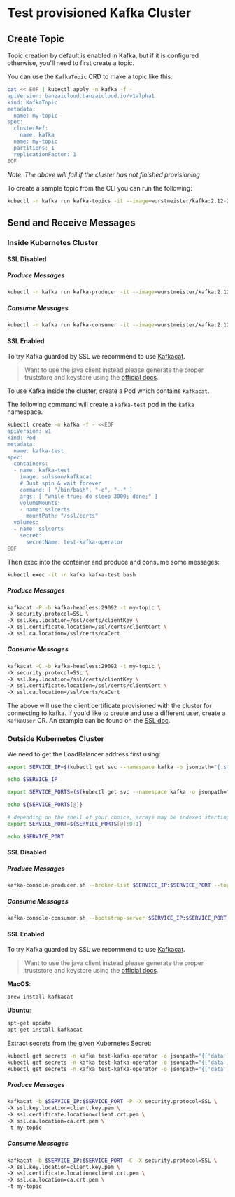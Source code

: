 # Test provisioned Kafka Cluster


## Create Topic

Topic creation by default is enabled in Kafka, but if it is configured otherwise, you'll need to first create a topic.

You can use the `KafkaTopic` CRD to make a topic like this:

```bash
cat << EOF | kubectl apply -n kafka -f -
apiVersion: banzaicloud.banzaicloud.io/v1alpha1
kind: KafkaTopic
metadata:
  name: my-topic
spec:
  clusterRef:
    name: kafka
  name: my-topic
  partitions: 1
  replicationFactor: 1
EOF
```

*Note: The above will fail if the cluster has not finished provisioning*

To create a sample topic from the CLI you can run the following:

```bash
kubectl -n kafka run kafka-topics -it --image=wurstmeister/kafka:2.12-2.1.0 --rm=true --restart=Never -- /opt/kafka/bin/kafka-topics.sh --zookeeper example-zookeepercluster-client.zookeeper:2181 --topic my-topic --create --partitions 1 --replication-factor 1
```

## Send and Receive Messages

### Inside Kubernetes Cluster

#### SSL Disabled

##### Produce Messages

```bash
kubectl -n kafka run kafka-producer -it --image=wurstmeister/kafka:2.12-2.1.0 --rm=true --restart=Never -- /opt/kafka/bin/kafka-console-producer.sh --broker-list kafka-headless:29092 --topic my-topic
```

##### Consume Messages

```bash
kubectl -n kafka run kafka-consumer -it --image=wurstmeister/kafka:2.12-2.1.0 --rm=true --restart=Never -- /opt/kafka/bin/kafka-console-consumer.sh --bootstrap-server kafka-headless:29092 --topic my-topic --from-beginning
```

#### SSL Enabled

To try Kafka guarded by SSL we recommend to use [Kafkacat](https://github.com/edenhill/kafkacat).

> Want to use the java client instead please generate the proper truststore and keystore using the [official docs](https://kafka.apache.org/documentation/#security_ssl).

To use Kafka inside the cluster, create a Pod which contains `Kafkacat`.

The following command will create a `kafka-test` pod in the `kafka` namespace.

```bash
kubectl create -n kafka -f - <<EOF
apiVersion: v1
kind: Pod
metadata:
  name: kafka-test
spec:
  containers:
  - name: kafka-test
    image: solsson/kafkacat
    # Just spin & wait forever
    command: [ "/bin/bash", "-c", "--" ]
    args: [ "while true; do sleep 3000; done;" ]
    volumeMounts:
    - name: sslcerts
      mountPath: "/ssl/certs"
  volumes:
  - name: sslcerts
    secret:
      secretName: test-kafka-operator
EOF
```

Then exec into the container and produce and consume some messages:

```bash
kubectl exec -it -n kafka kafka-test bash
```

##### Produce Messages

```bash
kafkacat -P -b kafka-headless:29092 -t my-topic \
-X security.protocol=SSL \
-X ssl.key.location=/ssl/certs/clientKey \
-X ssl.certificate.location=/ssl/certs/clientCert \
-X ssl.ca.location=/ssl/certs/caCert
```

##### Consume Messages

```bash
kafkacat -C -b kafka-headless:29092 -t my-topic \
-X security.protocol=SSL \
-X ssl.key.location=/ssl/certs/clientKey \
-X ssl.certificate.location=/ssl/certs/clientCert \
-X ssl.ca.location=/ssl/certs/caCert

```

The above will use the client certificate provisioned with the cluster for connecting to kafka.
If you'd like to create and use a different user, create a `KafkaUser` CR. An example can be found on the [SSL doc](docs/ssl.md).

### Outside Kubernetes Cluster

We need to get the LoadBalancer address first using:

```bash
export SERVICE_IP=$(kubectl get svc --namespace kafka -o jsonpath="{.status.loadBalancer.ingress[0].ip}" envoy-loadbalancer)

echo $SERVICE_IP

export SERVICE_PORTS=($(kubectl get svc --namespace kafka -o jsonpath="{.spec.ports[*].port}" envoy-loadbalancer))

echo ${SERVICE_PORTS[@]}

# depending on the shell of your choice, arrays may be indexed starting from 0 or 1
export SERVICE_PORT=${SERVICE_PORTS[@]:0:1}

echo $SERVICE_PORT
```

#### SSL Disabled

##### Produce Messages

```bash
kafka-console-producer.sh --broker-list $SERVICE_IP:$SERVICE_PORT --topic my-topic
```

##### Consume Messages

```bash
kafka-console-consumer.sh --bootstrap-server $SERVICE_IP:$SERVICE_PORT --topic my-topic --from-beginning
```

#### SSL Enabled

To try Kafka guarded by SSL we recommend to use [Kafkacat](https://github.com/edenhill/kafkacat).

> Want to use the java client instead please generate the proper truststore and keystore using the [official docs](https://kafka.apache.org/documentation/#security_ssl).

__MacOS__:

```bash
brew install kafkacat
```

__Ubuntu__:

```bash
apt-get update
apt-get install kafkacat
```

Extract secrets from the given Kubernetes Secret:

```bash
kubectl get secrets -n kafka test-kafka-operator -o jsonpath="{['data']['\clientCert']}" | base64 -D > client.crt.pem
kubectl get secrets -n kafka test-kafka-operator -o jsonpath="{['data']['\clientKey']}" | base64 -D > client.key.pem
kubectl get secrets -n kafka test-kafka-operator -o jsonpath="{['data']['\caCert']}" | base64 -D > ca.crt.pem

```


##### Produce Messages

```bash
kafkacat -b $SERVICE_IP:$SERVICE_PORT -P -X security.protocol=SSL \
-X ssl.key.location=client.key.pem \
-X ssl.certificate.location=client.crt.pem \
-X ssl.ca.location=ca.crt.pem \
-t my-topic
```

##### Consume Messages

```bash
kafkacat -b $SERVICE_IP:$SERVICE_PORT -C -X security.protocol=SSL \
-X ssl.key.location=client.key.pem \
-X ssl.certificate.location=client.crt.pem \
-X ssl.ca.location=ca.crt.pem \
-t my-topic
```
